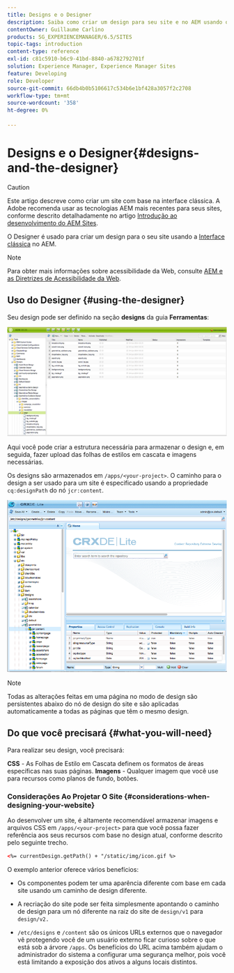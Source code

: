 ```yaml
---
title: Designs e o Designer
description: Saiba como criar um design para seu site e no AEM usando o Designer.
contentOwner: Guillaume Carlino
products: SG_EXPERIENCEMANAGER/6.5/SITES
topic-tags: introduction
content-type: reference
exl-id: c81c5910-b6c9-41bd-8840-a6782792701f
solution: Experience Manager, Experience Manager Sites
feature: Developing
role: Developer
source-git-commit: 66db4b0b5106617c534b6e1bf428a3057f2c2708
workflow-type: tm+mt
source-wordcount: '358'
ht-degree: 0%

---
```


# Designs e o Designer{#designs-and-the-designer}

>[!CAUTION]
>
>Este artigo descreve como criar um site com base na interface clássica. A Adobe recomenda usar as tecnologias AEM mais recentes para seus sites, conforme descrito detalhadamente no artigo [Introdução ao desenvolvimento do AEM Sites](/help/sites-developing/getting-started.md).

O Designer é usado para criar um design para o seu site usando a [Interface clássica](/help/release-notes/touch-ui-features-status.md) no AEM.

>[!NOTE]
>
>Para obter mais informações sobre acessibilidade da Web, consulte [AEM e as Diretrizes de Acessibilidade da Web](/help/managing/web-accessibility.md).

## Uso do Designer {#using-the-designer}

Seu design pode ser definido na seção **designs** da guia **Ferramentas**:

![screen_shot_2012-02-01at30237pm](assets/screen_shot_2012-02-01at30237pm.png)

Aqui você pode criar a estrutura necessária para armazenar o design e, em seguida, fazer upload das folhas de estilos em cascata e imagens necessárias.

Os designs são armazenados em `/apps/<your-project>`. O caminho para o design a ser usado para um site é especificado usando a propriedade `cq:designPath` do nó `jcr:content`.

![chlimage_1-74](assets/chlimage_1-74a.png)

>[!NOTE]
>
>Todas as alterações feitas em uma página no modo de design são persistentes abaixo do nó de design do site e são aplicadas automaticamente a todas as páginas que têm o mesmo design.

## Do que você precisará {#what-you-will-need}

Para realizar seu design, você precisará:

**CSS** - As Folhas de Estilo em Cascata definem os formatos de áreas específicas nas suas páginas.
**Imagens** - Qualquer imagem que você use para recursos como planos de fundo, botões.

### Considerações Ao Projetar O Site {#considerations-when-designing-your-website}

Ao desenvolver um site, é altamente recomendável armazenar imagens e arquivos CSS em `/apps/<your-project>` para que você possa fazer referência aos seus recursos com base no design atual, conforme descrito pelo seguinte trecho.

```xml
<%= currentDesign.getPath() + "/static/img/icon.gif %>
```

O exemplo anterior oferece vários benefícios:

* Os componentes podem ter uma aparência diferente com base em cada site usando um caminho de design diferente.
* A recriação do site pode ser feita simplesmente apontando o caminho de design para um nó diferente na raiz do site de `design/v1` para `design/v2.`

* `/etc/designs` e `/content` são os únicos URLs externos que o navegador vê protegendo você de um usuário externo ficar curioso sobre o que está sob a árvore `/apps`. Os benefícios do URL acima também ajudam o administrador do sistema a configurar uma segurança melhor, pois você está limitando a exposição dos ativos a alguns locais distintos.
